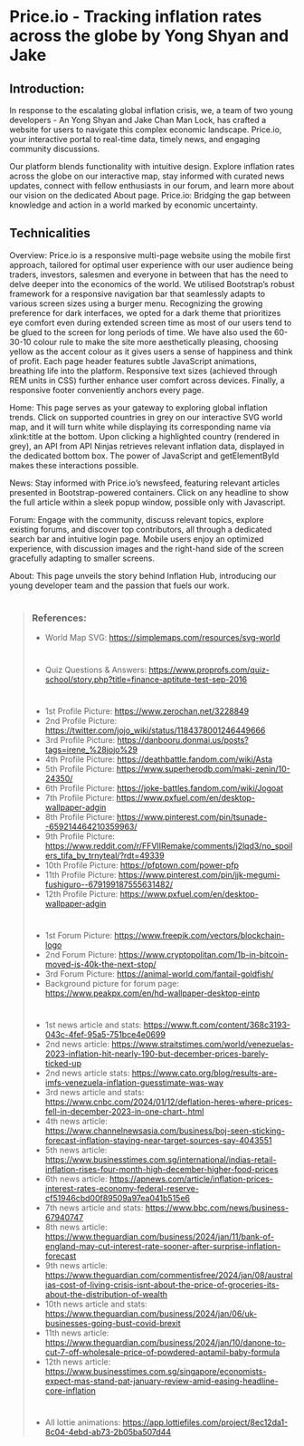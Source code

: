 # Price.io - Tracking inflation rates across the globe by Yong Shyan and Jake

## Introduction:
In response to the escalating global inflation crisis, we, a team of two young developers - An Yong Shyan and Jake Chan Man Lock, has crafted a website for users to navigate this complex economic landscape. Price.io, your interactive portal to real-time data, timely news, and engaging community discussions.

Our platform blends functionality with intuitive design. Explore inflation rates across the globe on our interactive map, stay informed with curated news updates, connect with fellow enthusiasts in our forum, and learn more about our vision on the dedicated About page. Price.io: Bridging the gap between knowledge and action in a world marked by economic uncertainty.

## Technicalities
Overview: Price.io is a responsive multi-page website using the mobile first approach, tailored for optimal user experience with our user audience being traders, investors, salesmen and everyone in between that has the need to delve deeper into the economics of the world. We utilised Bootstrap’s robust framework for a responsive navigation bar that seamlessly adapts to various screen sizes using a burger menu. Recognizing the growing preference for dark interfaces, we opted for a dark theme that prioritizes eye comfort even during extended screen time as most of our users tend to be glued to the screen for long periods of time. We have also used the 60-30-10 colour rule to make the site more aesthetically pleasing, choosing yellow as the accent colour as it gives users a sense of happiness and think of profit. Each page header features subtle JavaScript animations, breathing life into the platform. Responsive text sizes (achieved through REM units in CSS) further enhance user comfort across devices. Finally, a responsive footer conveniently anchors every page.

Home: This page serves as your gateway to exploring global inflation trends. Click on supported countries in grey on our interactive SVG world map, and it will turn white while displaying its corresponding name via xlink:title at the bottom. Upon clicking a highlighted country (rendered in grey), an API from API Ninjas retrieves relevant inflation data, displayed in the dedicated bottom box. The power of JavaScript and getElementById makes these interactions possible.

News: Stay informed with Price.io’s newsfeed, featuring relevant articles presented in Bootstrap-powered containers. Click on any headline to show the full article within a sleek popup window, possible only with Javascript.

Forum: Engage with the community, discuss relevant topics, explore existing forums, and discover top contributors, all through a dedicated search bar and intuitive login page. Mobile users enjoy an optimized experience, with discussion images and the right-hand side of the screen gracefully adapting to smaller screens.

About: This page unveils the story behind Inflation Hub, introducing our young developer team and the passion that fuels our work.

>#
>### References:
>- World Map SVG: https://simplemaps.com/resources/svg-world
>#
>- Quiz Questions & Answers: https://www.proprofs.com/quiz-school/story.php?title=finance-aptitute-test-sep-2016
>#
>- 1st Profile Picture: https://www.zerochan.net/3228849
>- 2nd Profile Picture: https://twitter.com/jojo_wiki/status/1184378001246449666
>- 3rd Profile Picture: https://danbooru.donmai.us/posts?tags=irene_%28jojo%29
>- 4th Profile Picture: https://deathbattle.fandom.com/wiki/Asta
>- 5th Profile Picture: https://www.superherodb.com/maki-zenin/10-24350/
>- 6th Profile Picture: https://joke-battles.fandom.com/wiki/Jogoat
>- 7th Profile Picture: https://www.pxfuel.com/en/desktop-wallpaper-adgin
>- 8th Profile Picture: https://www.pinterest.com/pin/tsunade--659214464210359963/
>- 9th Profile Picture: https://www.reddit.com/r/FFVIIRemake/comments/j2lqd3/no_spoilers_tifa_by_trnyteal/?rdt=49339
>- 10th Profile Picture: https://pfptown.com/power-pfp
>- 11th Profile Picture: https://www.pinterest.com/pin/jjk-megumi-fushiguro--679199187555631482/
>- 12th Profile Picture: https://www.pxfuel.com/en/desktop-wallpaper-adgin
>#
>- 1st Forum Picture: https://www.freepik.com/vectors/blockchain-logo
>- 2nd Forum Picture: https://www.cryptopolitan.com/1b-in-bitcoin-moved-is-40k-the-next-stop/
>- 3rd Forum Picture: https://animal-world.com/fantail-goldfish/
>- Background picture for forum page: https://www.peakpx.com/en/hd-wallpaper-desktop-eintp
>#
>- 1st news article and stats: https://www.ft.com/content/368c3193-043c-4fef-95a5-751bce4e0699 
>- 2nd news article: https://www.straitstimes.com/world/venezuelas-2023-inflation-hit-nearly-190-but-december-prices-barely-ticked-up
>- 2nd news article stats: https://www.cato.org/blog/results-are-imfs-venezuela-inflation-guesstimate-was-way
>- 3rd news article and stats: https://www.cnbc.com/2024/01/12/deflation-heres-where-prices-fell-in-december-2023-in-one-chart-.html
>- 4th news article: https://www.channelnewsasia.com/business/boj-seen-sticking-forecast-inflation-staying-near-target-sources-say-4043551
>- 5th news article: https://www.businesstimes.com.sg/international/indias-retail-inflation-rises-four-month-high-december-higher-food-prices
>- 6th news article: https://apnews.com/article/inflation-prices-interest-rates-economy-federal-reserve-cf51946cbd00f89509a97ea041b515e6
>- 7th news article and stats: https://www.bbc.com/news/business-67940747
>- 8th news article: https://www.theguardian.com/business/2024/jan/11/bank-of-england-may-cut-interest-rate-sooner-after-surprise-inflation-forecast
>- 9th news article: https://www.theguardian.com/commentisfree/2024/jan/08/australias-cost-of-living-crisis-isnt-about-the-price-of-groceries-its-about-the-distribution-of-wealth
>- 10th news article and stats: https://www.theguardian.com/business/2024/jan/06/uk-businesses-going-bust-covid-brexit
>- 11th news article: https://www.theguardian.com/business/2024/jan/10/danone-to-cut-7-off-wholesale-price-of-powdered-aptamil-baby-formula
>- 12th news article: https://www.businesstimes.com.sg/singapore/economists-expect-mas-stand-pat-january-review-amid-easing-headline-core-inflation
>#
>- All lottie animations: https://app.lottiefiles.com/project/8ec12da1-8c04-4ebd-ab73-2b05ba507d44
>#